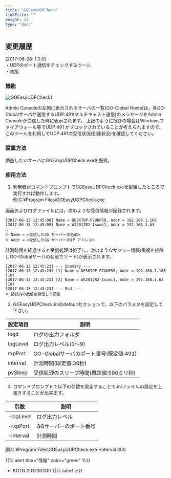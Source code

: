 ```yaml
---
title: "GGEasyUDPCheck"
linkTitle: ""
weight: 31
type: "docs"
---
```


## 変更履歴
[2017-06-28: 1.0.0]<br>
・UDPのポート通信をチェックするツール<br>
・初版<br>

### 機能
![GGEasyUDPCheck1](/expackimage/GGEasyUDPCheck1.png)

Admin Consoleの左側に表示されるサーバの一覧(GO-Global Hosts)は，各GO-Globalサーバが送信するUDP:491(マルチキャスト通信)のメッセージをAdmin Consoleが受信した時に表示されます。
上記のように批評の場合はWindowsファイアウォール等でUDP:491 がブロックされていることが考えられますので、このツールを利用してUDP:491の受信状況(到達状況)を確認してください。


### 設置方法

調査したいサーバにGGEasyUDPCheck.exeを配置。

### 使用方法
1. 利用者がコマンドプロンプトでGGEasyUDPCheck.exeを配置したところで実行すれば動作します。<br>
例:C:¥Program Files\GGEasyUDPCheck.exe

画面およびログファイルには，次のような受信情報が記録されます。

```
[2017-06-13 12:45:08] Name = DESKTOP-P7UNP59, Addr = 192.168.1.160
[2017-06-13 12:45:09] Name = WS2012R2-Isumi1, Addr = 192.168.1.63
…
※ Name = <受信したGG サーバーの名前>
※ Addr = <受信したGG サーバーのIP アドレス>

```

計測時間を経過すると受信処理は終了し，次のようなサマリー情報(重複を排除しGO-Globalサーバの名前でソート)が表示されます。

```
[2017-06-13 12:45:23] --- Summary ---
[2017-06-13 12:45:23] [1] Name = DESKTOP-P7UNP59, Addr = 192.168.1.160 (10)
[2017-06-13 12:45:23] [2] Name = WS2012R2-Isumi1, Addr = 192.168.1.63 (10)
[2017-06-13 12:45:23] --- End ---
※ 括弧内の数値は受信した回数
```

2. GGEasyUDPCheck.iniのdefaultセクションで，以下のパラメタを設定して下さい。

| 設定項目 | 説明             |
|----------|------------------|
| logd     | ログの出力フォルダ |
| logLevel | ログ出力レベル(1～9)|
| rxpPort  | GO-Globalサーバのポート番号(既定値:491)|
| interval | 計測時間(既定値:30秒)|
| pvSleep  | 受信処理のスリープ時間(既定値:500ミリ秒)|

3. コマンドプロンプトで以下の引数を設定することで.iniファイルの設定を上書きすることが出来ます。

| 引数　　 | 説明             |
|----------|------------------|
|-logLevel | ログ出力レベル |
|-rxpPort  | GGサーバーのポート番号|
|-interval | 計測時間       |

例:C:¥Program Files\GGEasyUDPCheck.exe -interval 300


{{% alert title="情報" color="green" %}}
- KGTN 2017061301
{{% /alert %}}